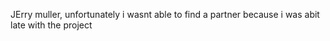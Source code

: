 JErry muller, unfortunately i wasnt able to find a partner because i was abit late with the project
